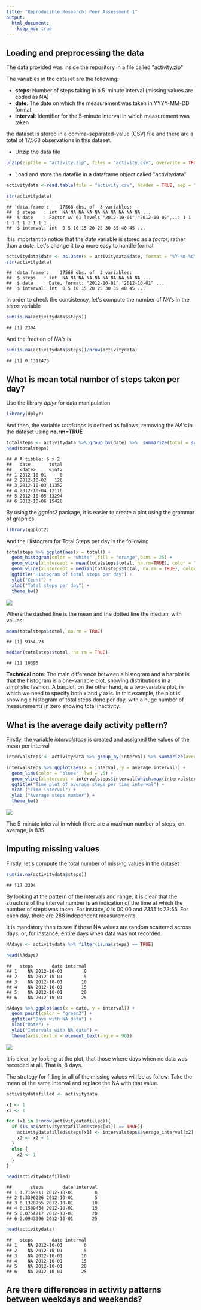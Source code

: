 ```yaml
---
title: "Reproducible Research: Peer Assessment 1"
output: 
  html_document:
    keep_md: true
---
```



## Loading and preprocessing the data
The data provided was inside the repository in a file called "activity.zip"

The variables in the dataset are the following:

* **steps**: Number of steps taking in a 5-minute interval (missing values are coded as NA)
* **date**: The date on which the measurement was taken in YYYY-MM-DD format
* **interval**: Identifier for the 5-minute interval in which measurement was taken

the dataset is stored in a comma-separated-value (CSV) file and there are a total of 17,568 observations in this dataset.

- Unzip the data file


```r
unzip(zipfile = "activity.zip", files = "activity.csv", overwrite = TRUE)
```
- Load and store the datafile in a dataframe object called "activitydata"


```r
activitydata <-read.table(file = "activity.csv", header = TRUE, sep = ",", na.strings = "NA")

str(activitydata)
```

```
## 'data.frame':	17568 obs. of  3 variables:
##  $ steps   : int  NA NA NA NA NA NA NA NA NA NA ...
##  $ date    : Factor w/ 61 levels "2012-10-01","2012-10-02",..: 1 1 1 1 1 1 1 1 1 1 ...
##  $ interval: int  0 5 10 15 20 25 30 35 40 45 ...
```
It is important to notice that the *date* variable is stored as a *factor*, rather than a *date*. 
Let's change it to a more easy to handle format

```r
activitydata$date <- as.Date(x = activitydata$date, format = "%Y-%m-%d")
str(activitydata)
```

```
## 'data.frame':	17568 obs. of  3 variables:
##  $ steps   : int  NA NA NA NA NA NA NA NA NA NA ...
##  $ date    : Date, format: "2012-10-01" "2012-10-01" ...
##  $ interval: int  0 5 10 15 20 25 30 35 40 45 ...
```
In order to check the consistency, let's compute the number of *NA's* in the *steps* variable

```r
sum(is.na(activitydata$steps))
```

```
## [1] 2304
```
And the fraction of *NA's* is

```r
sum(is.na(activitydata$steps))/nrow(activitydata)
```

```
## [1] 0.1311475
```

## What is mean total number of steps taken per day?
Use the library *dplyr* for data manipulation


```r
library(dplyr)
```
And then, the variable *totalsteps* is defined as follows, removing the *NA's* in the dataset using **na.rm=TRUE**  

```r
totalsteps <- activitydata %>% group_by(date) %>%  summarize(total = sum(steps, na.rm = TRUE))
head(totalsteps)
```

```
## # A tibble: 6 x 2
##   date       total
##   <date>     <int>
## 1 2012-10-01     0
## 2 2012-10-02   126
## 3 2012-10-03 11352
## 4 2012-10-04 12116
## 5 2012-10-05 13294
## 6 2012-10-06 15420
```
By using the *ggplot2* package, it is easier to create a plot using the grammar of graphics

```r
library(ggplot2)
```
And the Histogram for Total Steps per day is the following

```r
totalsteps %>% ggplot(aes(x = total)) + 
  geom_histogram(color = "white" ,fill = "orange",bins = 25) + 
  geom_vline(xintercept = mean(totalsteps$total, na.rm=TRUE), color = "blue", lwd = 1, lty = 2) +
  geom_vline(xintercept = median(totalsteps$total, na.rm = TRUE), color = "purple", lwd = 1, lty=3) +
  ggtitle("Histogram of total steps per day") +
  ylab("Count") + 
  xlab("Total steps per day") +
  theme_bw()
```

![](PA1_template_files/figure-html/unnamed-chunk-9-1.png)<!-- -->

Where the dashed line is the mean and the dotted line the median, with values:

```r
mean(totalsteps$total, na.rm = TRUE)
```

```
## [1] 9354.23
```

```r
median(totalsteps$total, na.rm = TRUE)
```

```
## [1] 10395
```

**Technical note**: The main difference between a histogram and a barplot is that the histogram is a one-variable plot, showing distributions in a
simplistic fashion. A barplot, on the other hand, is a two-variable plot, in which we need to specify both x and y axis. In this example, the plot is showing a histogram of total steps done per day, with a huge number of measurements in zero showing total inactivity.
## What is the average daily activity pattern?
Firstly, the variable *intervalsteps* is created and assigned the values of the mean per interval 

```r
intervalsteps <- activitydata %>% group_by(interval) %>% summarize(average_interval = mean(steps, na.rm=TRUE))
```


```r
intervalsteps %>% ggplot(aes(x = interval, y = average_interval)) + 
  geom_line(color = "blue4", lwd = .5) + 
  geom_vline(xintercept = intervalsteps$interval[which.max(intervalsteps$average_interval)], color = "red3", lwd = .5, lty = 2) +
  ggtitle("Time plot of average steps per time interval") + 
  xlab ("Time interval") +
  ylab ("Average steps number") + 
  theme_bw()
```

![](PA1_template_files/figure-html/unnamed-chunk-12-1.png)<!-- -->

The 5-minute interval in which there are a maximun number of steps, on average, is 835 

## Imputing missing values
Firstly, let's compute the total number of missing values in the dataset

```r
sum(is.na(activitydata$steps))
```

```
## [1] 2304
```
By looking at the pattern of the intervals and range, it is clear that the structure of the interval number is an indication of the time at which the number of steps was taken.
For instace, *0* is 00:00 and *2355* is 23:55. For each day, there are 288 independent measurements.

It is mandatory then to see if these NA values are random scattered across days, or, for instance, entire days when data was not recorded.


```r
NAdays <- activitydata %>% filter(is.na(steps) == TRUE)

head(NAdays)
```

```
##   steps       date interval
## 1    NA 2012-10-01        0
## 2    NA 2012-10-01        5
## 3    NA 2012-10-01       10
## 4    NA 2012-10-01       15
## 5    NA 2012-10-01       20
## 6    NA 2012-10-01       25
```

```r
NAdays %>% ggplot(aes(x = date, y = interval)) + 
  geom_point(color = "green2") + 
  ggtitle("Days with NA data") + 
  xlab("Date") + 
  ylab("Intervals with NA data") + 
  theme(axis.text.x = element_text(angle = 90))
```

![](PA1_template_files/figure-html/unnamed-chunk-14-1.png)<!-- -->

It is clear, by looking at the plot, that those where days when no data was recorded at all. That is, 8 days.

The strategy for filling in all of the missing values will be as follow: Take the mean of the same interval and replace the NA with that value.


```r
activitydatafilled <- activitydata

x1 <- 1
x2 <- 1

for (x1 in 1:nrow(activitydatafilled)){
  if (is.na(activitydatafilled$steps[x1]) == TRUE){
    activitydatafilled$steps[x1] <- intervalsteps$average_interval[x2]
    x2 <- x2 + 1 
  }
  else {
    x2 <- 1
  }
}

head(activitydatafilled)
```

```
##       steps       date interval
## 1 1.7169811 2012-10-01        0
## 2 0.3396226 2012-10-01        5
## 3 0.1320755 2012-10-01       10
## 4 0.1509434 2012-10-01       15
## 5 0.0754717 2012-10-01       20
## 6 2.0943396 2012-10-01       25
```

```r
head(activitydata)
```

```
##   steps       date interval
## 1    NA 2012-10-01        0
## 2    NA 2012-10-01        5
## 3    NA 2012-10-01       10
## 4    NA 2012-10-01       15
## 5    NA 2012-10-01       20
## 6    NA 2012-10-01       25
```

## Are there differences in activity patterns between weekdays and weekends?
